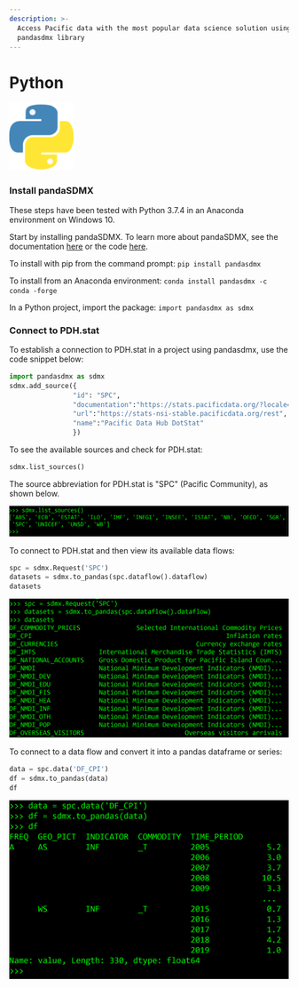 ```yaml
---
description: >-
  Access Pacific data with the most popular data science solution using the
  pandasdmx library
---
```


# Python

![](../../.gitbook/assets/image%20%2854%29.png)

### Install pandaSDMX

These steps have been tested with Python 3.7.4 in an Anaconda environment on Windows 10.

Start by installing pandaSDMX. To learn more about pandaSDMX, see the documentation [here](https://pandasdmx.readthedocs.io/en/v1.0/) or the code [here](https://github.com/dr-leo/pandaSDMX).

To install with pip from the command prompt: `pip install pandasdmx`

To install from an Anaconda environment: `conda install pandasdmx -c conda -forge`

In a Python project, import the package: `import pandasdmx as sdmx`

### Connect to PDH.stat

To establish a connection to PDH.stat in a project using pandasdmx, use the code snippet below:

```python
import pandasdmx as sdmx
sdmx.add_source({
                "id": "SPC", 
                "documentation":"https://stats.pacificdata.org/?locale=en", 
                "url":"https://stats-nsi-stable.pacificdata.org/rest", 
                "name":"Pacific Data Hub DotStat"
                })
```

To see the available sources and check for PDH.stat:

```python
sdmx.list_sources()
```

The source abbreviation for PDH.stat is "SPC" \(Pacific Community\), as shown below. 

![](../../.gitbook/assets/sources.png)

To connect to PDH.stat and then view its available data flows:

```python
spc = sdmx.Request('SPC')
datasets = sdmx.to_pandas(spc.dataflow().dataflow)
datasets
```

![](../../.gitbook/assets/df.png)

To connect to a data flow and convert it into a pandas dataframe or series:

```python
data = spc.data('DF_CPI')
df = sdmx.to_pandas(data)
df
```

![](../../.gitbook/assets/data.png)

